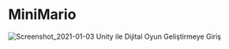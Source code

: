# MiniMario
![Screenshot_2021-01-03 Unity ile Dijital Oyun Geliştirmeye Giriş](https://user-images.githubusercontent.com/48439593/103487660-109f7780-4e18-11eb-933d-c1c31ad0a95f.png)
